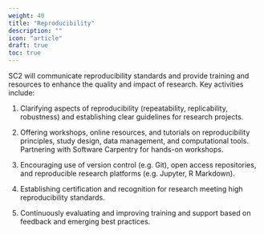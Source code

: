 ```yaml
---
weight: 40
title: "Reproducibility"
description: ""
icon: "article"
draft: true
toc: true
---
```


SC2 will communicate reproducibility standards and provide training and resources to enhance the quality and impact of research. Key activities include:

1. Clarifying aspects of reproducibility (repeatability, replicability, robustness) and establishing clear guidelines for research projects.

2. Offering workshops, online resources, and tutorials on reproducibility principles, study design, data management, and computational tools. Partnering with Software Carpentry for hands-on workshops.

3. Encouraging use of version control (e.g. Git), open access repositories, and reproducible research platforms (e.g. Jupyter, R Markdown).  

4. Establishing certification and recognition for research meeting high reproducibility standards.

5. Continuously evaluating and improving training and support based on feedback and emerging best practices.
